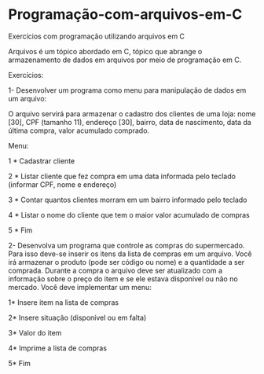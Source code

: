 # Programação-com-arquivos-em-C
Exercícios com programação utilizando arquivos em C

Arquivos é um tópico abordado em C, tópico que abrange o armazenamento de dados em arquivos por meio de programação em C.

Exercícios: 

1- 
Desenvolver um programa como menu para manipulação de dados em um arquivo:

O arquivo servirá para armazenar o cadastro dos clientes de uma loja: nome [30], CPF (tamanho 11), endereço [30], bairro, data de nascimento,  data da última compra, valor acumulado comprado.

Menu:

1 * Cadastrar cliente

2 * Listar cliente que fez compra em uma data informada pelo teclado (informar CPF, nome e endereço)

3 * Contar quantos clientes morram em um bairro informado pelo teclado

4 * Listar o nome do cliente que tem o maior valor acumulado de compras

5 * Fim




2-
Desenvolva um programa que controle as compras do supermercado. Para isso deve-se inserir os itens da lista de compras em um arquivo. Você irá armazenar o produto (pode ser código ou nome) e a quantidade a ser comprada. Durante a compra o arquivo deve ser atualizado com a informação sobre o preço do item e se ele estava disponível ou não no mercado. Você deve implementar um menu:

1*   Insere item na lista de compras 

2*   Insere situação (disponível ou em falta)

3*   Valor do item 

4*   Imprime a lista de compras

5*   Fim
